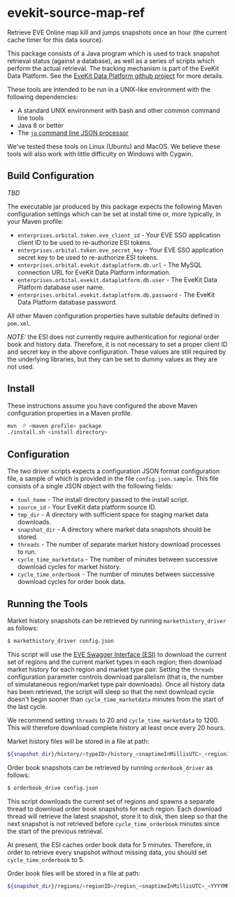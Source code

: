 # evekit-source-map-ref
Retrieve EVE Online map kill and jumps snapshots once an hour (the current cache timer for this data source).

This package consists of a Java program which is used to track snapshot retrieval
status (against a database), as well as a series of scripts which perform the actual
retrieval.  The tracking mechanism is part of the EveKit Data Platform.
See the [EveKit Data Platform github project](https://github.com/OrbitalEnterprises/evekit-data-platform)
for more details.

These tools are intended to be run in a UNIX-like environment with the following dependencies:

* A standard UNIX environment with bash and other common command line tools
* Java 8 or better
* The [`jq` command line JSON processor](https://stedolan.github.io/jq/)

We've tested these tools on Linux (Ubuntu) and MacOS.  We believe these tools will also work with little difficulty
on Windows with Cygwin.

## Build Configuration

*TBD*

The executable jar produced by this package expects the following Maven configuration settings which can
be set at install time or, more typically, in your Maven profile:

* `enterprises.orbital.token.eve_client_id` - Your EVE SSO application client ID to be used to re-authorize ESI tokens.
* `enterprises.orbital.token.eve_secret_key` - Your EVE SSO application secret key to be used to re-authorize ESI tokens.
* `enterprises.orbital.evekit.dataplatform.db.url` - The MySQL connection URL for EveKit Data Platform information.
* `enterprises.orbital.evekit.dataplatform.db.user` - The EveKit Data Platform database user name.
* `enterprises.orbital.evekit.dataplatform.db.password` - The EveKit Data Platform database password.

All other Maven configuration properties have suitable defaults defined in `pom.xml`.

*NOTE:* the ESI does not currently require authentication for regional order book and history data.  Therefore, it is not
necessary to set a proper client ID and secret key in the above configuration.  These values are still required by the
underlying libraries, but they can be set to dummy values as they are not used.

## Install

These instructions assume you have configured the above Maven configuration properties in a Maven profile.

```bash
mvn -P <maven profile> package
./install.sh <install directory>
```

## Configuration

The two driver scripts expects a configuration JSON format configuration file, a sample of which is provided in
the file `config.json.sample`.  This file consists of a single JSON object with the following fields:

* `tool_home` - The install directory passed to the install script.
* `source_id` - Your EveKit data platform source ID.
* `tmp_dir` - A directory with sufficient space for staging market data downloads.
* `snapshot_dir` - A directory where market data snapshots should be stored.
* `threads` - The number of separate market history download processes to run.
* `cycle_time_marketdata` - The number of minutes between successive download cycles for market history.
* `cycle_time_orderbook` - The number of minutes between successive download cycles for order book data.

## Running the Tools

Market history snapshots can be retrieved by running `markethistory_driver` as follows:

```bash
$ markethistory_driver config.json
```

This script will use the [EVE Swagger Interface (ESI)](https://esi.tech.ccp.is/latest/) to download the current
set of regions and the current market types in each region; then download market history for each
region and market type pair.  Setting the `threads` configuration parameter controls download parallelism
(that is, the number of simulataneous region/market type pair downloads).  Once all history data has
been retrieved, the script will sleep so that the next download cycle doesn't begin sooner than
`cycle_time_marketdata` minutes from the start of the last cycle.

We recommend setting `threads` to 20 and `cycle_time_marketdata` to 1200.  This will therefore download complete history
at least once every 20 hours.

Market history files will be stored in a file at path:

```bash
${snapshot_dir}/history/<typeID>/history_<snaptimeInMillisUTC>_<regionID>_<YYYYMMDD>.gz

```

Order book snapshots can be retrieved by running `orderbook_driver` as follows:

```bash
$ orderbook_drive config.json
```

This script downloads the current set of regions and spawns a separate thread to download order book snapshots
for each region.  Each download thread will retrieve the latest snapshot, store it to disk, then sleep so that
the next snapshot is not retrieved before `cycle_time_orderbook` minutes since the start of the previous
retrieval.

At present, the ESI caches order book data for 5 minutes.  Therefore, in order to retrieve every snapshot without
missing data, you should set `cycle_time_orderbook` to 5.

Order book files will be stored in a file at path:

```bash
${snapshot_dir}/regions/<regionID>/region_<snaptimeInMillisUTC>_<YYYYMMDD>.gz
```
